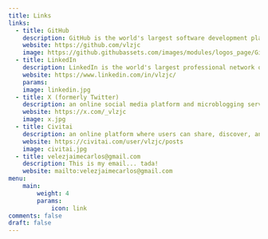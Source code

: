 ```yaml
---
title: Links
links:
  - title: GitHub
    description: GitHub is the world's largest software development platform.
    website: https://github.com/vlzjc
    image: https://github.githubassets.com/images/modules/logos_page/GitHub-Mark.png
  - title: LinkedIn
    description: LinkedIn is the world's largest professional network on the internet.
    website: https://www.linkedin.com/in/vlzjc/
    params:
    image: linkedin.jpg
  - title: X (formerly Twitter)
    description: an online social media platform and microblogging service 
    website: https://x.com/_vlzjc
    image: x.jpg
  - title: Civitai
    description: an online platform where users can share, discover, and download custom AI models
    website: https://civitai.com/user/vlzjc/posts
    image: civitai.jpg
  - title: velezjaimecarlos@gmail.com
    description: This is my email... tada! 
    website: mailto:velezjaimecarlos@gmail.com
menu:
    main: 
        weight: 4
        params:
            icon: link
comments: false
draft: false
---
```

<!--
To use this feature, add `links` section to frontmatter.

This page's frontmatter:

```yaml
links:
  - title: GitHub
    description: GitHub is the world's largest software development platform.
    website: https://github.com
    image: https://github.githubassets.com/images/modules/logos_page/GitHub-Mark.png
  - title: TypeScript
    description: TypeScript is a typed superset of JavaScript that compiles to plain JavaScript.
    website: https://www.typescriptlang.org
    image: ts-logo-128.jpg
```

`image` field accepts both local and external images. more-->